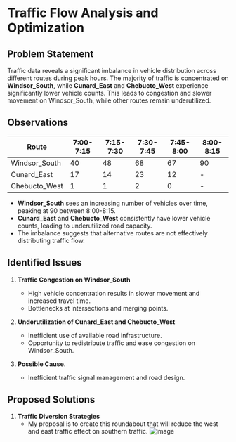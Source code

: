 # Traffic Flow Analysis and Optimization

## Problem Statement
Traffic data reveals a significant imbalance in vehicle distribution across different routes during peak hours. The majority of traffic is concentrated on **Windsor_South**, while **Cunard_East** and **Chebucto_West** experience significantly lower vehicle counts. This leads to congestion and slower movement on Windsor_South, while other routes remain underutilized.

## Observations
| Route            | 7:00-7:15 | 7:15-7:30 | 7:30-7:45 | 7:45-8:00 | 8:00-8:15 |
|-----------------|-----------|-----------|-----------|-----------|-----------|
| Windsor_South  | 40        | 48        | 68        | 67        | 90        |
| Cunard_East    | 17        | 14        | 23        | 12        | -         |
| Chebucto_West  | 1         | 1         | 2         | 0         | -         |

- **Windsor_South** sees an increasing number of vehicles over time, peaking at 90 between 8:00-8:15.
- **Cunard_East** and **Chebucto_West** consistently have lower vehicle counts, leading to underutilized road capacity.
- The imbalance suggests that alternative routes are not effectively distributing traffic flow.

## Identified Issues
1. **Traffic Congestion on Windsor_South**
   - High vehicle concentration results in slower movement and increased travel time.
   - Bottlenecks at intersections and merging points.

2. **Underutilization of Cunard_East and Chebucto_West**
   - Inefficient use of available road infrastructure.
   - Opportunity to redistribute traffic and ease congestion on Windsor_South.

3. **Possible Cause**.
   - Inefficient traffic signal management and road design.

## Proposed Solutions
1. **Traffic Diversion Strategies**
   - My proposal is to create this roundabout that will reduce the west and east traffic effect on southern traffic.
   ![image](https://github.com/user-attachments/assets/c0187215-8335-48f1-b110-a0b57af393d0)


